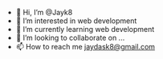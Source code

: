 - 👋 Hi, I’m @Jayk8
- 👀 I’m interested in web development
- 🌱 I’m currently learning web development
- 💞️ I’m looking to collaborate on ...
- 📫 How to reach me jaydask8@gmail.com

<!---
Jayk8/Jayk8 is a ✨ special ✨ repository because its `README.md` (this file) appears on your GitHub profile.
You can click the Preview link to take a look at your changes.
--->

